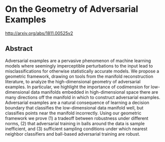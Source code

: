 # On the Geometry of Adversarial Examples
http://arxiv.org/abs/1811.00525v2
## Abstract
Adversarial examples are a pervasive phenomenon of machine learning models where seemingly imperceptible perturbations to the input lead to misclassifications for otherwise statistically accurate models. We propose a geometric framework, drawing on tools from the manifold reconstruction literature, to analyze the high-dimensional geometry of adversarial examples. In particular, we highlight the importance of codimension for low-dimensional data manifolds embedded in high-dimensional space there are many directions off the manifold in which to construct adversarial examples. Adversarial examples are a natural consequence of learning a decision boundary that classifies the low-dimensional data manifold well, but classifies points near the manifold incorrectly. Using our geometric framework we prove (1) a tradeoff between robustness under different norms, (2) that adversarial training in balls around the data is sample inefficient, and (3) sufficient sampling conditions under which nearest neighbor classifiers and ball-based adversarial training are robust.